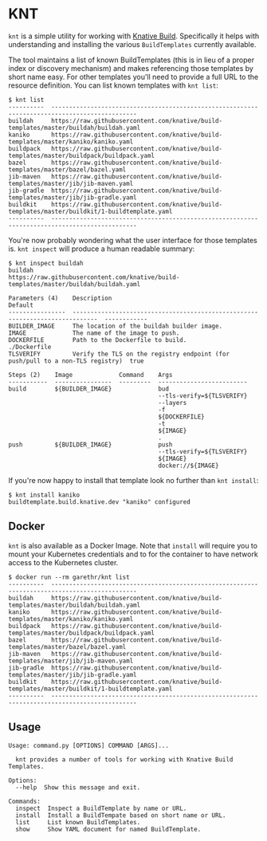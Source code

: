 
# KNT

`knt` is a simple utility for working with [Knative Build](https://github.com/knative/build). Specifically it helps with understanding and installing the various `BuildTemplates` currently available.

The tool maintains a list of known BuildTemplates (this is in lieu of a proper index or discovery mechanism) and makes referencing those templates by short name easy. For other templates you'll need to provide a full URL to the resource definition. You can list known templates with `knt list`:


```console
$ knt list
----------  ----------------------------------------------------------------------------------------------
buildah     https://raw.githubusercontent.com/knative/build-templates/master/buildah/buildah.yaml
kaniko      https://raw.githubusercontent.com/knative/build-templates/master/kaniko/kaniko.yaml
buildpack   https://raw.githubusercontent.com/knative/build-templates/master/buildpack/buildpack.yaml
bazel       https://raw.githubusercontent.com/knative/build-templates/master/bazel/bazel.yaml
jib-maven   https://raw.githubusercontent.com/knative/build-templates/master/jib/jib-maven.yaml
jib-gradle  https://raw.githubusercontent.com/knative/build-templates/master/jib/jib-gradle.yaml
buildkit    https://raw.githubusercontent.com/knative/build-templates/master/buildkit/1-buildtemplate.yaml
----------  ----------------------------------------------------------------------------------------------
```


You're now probably wondering what the user interface for those templates is. `knt inspect` will produce a human readable summary:

```console
$ knt inspect buildah
buildah
https://raw.githubusercontent.com/knative/build-templates/master/buildah/buildah.yaml

Parameters (4)    Description                                                                    Default
----------------  -----------------------------------------------------------------------------  ------------
BUILDER_IMAGE     The location of the buildah builder image.
IMAGE             The name of the image to push.
DOCKERFILE        Path to the Dockerfile to build.                                               ./Dockerfile
TLSVERIFY         Verify the TLS on the registry endpoint (for push/pull to a non-TLS registry)  true

Steps (2)    Image             Command    Args
-----------  ----------------  ---------  -------------------------
build        ${BUILDER_IMAGE}             bud
                                          --tls-verify=${TLSVERIFY}
                                          --layers
                                          -f
                                          ${DOCKERFILE}
                                          -t
                                          ${IMAGE}
                                          .
push         ${BUILDER_IMAGE}             push
                                          --tls-verify=${TLSVERIFY}
                                          ${IMAGE}
                                          docker://${IMAGE}
```

If you're now happy to install that template look no further than `knt install`:

```console
$ knt install kaniko
buildtemplate.build.knative.dev "kaniko" configured
```


## Docker

`knt` is also available as a Docker Image. Note that `install` will require you to mount your Kubernetes credentials and to for the container to have network access to the Kubernetes cluster.

```console
$ docker run --rm garethr/knt list
----------  ----------------------------------------------------------------------------------------------
buildah     https://raw.githubusercontent.com/knative/build-templates/master/buildah/buildah.yaml
kaniko      https://raw.githubusercontent.com/knative/build-templates/master/kaniko/kaniko.yaml
buildpack   https://raw.githubusercontent.com/knative/build-templates/master/buildpack/buildpack.yaml
bazel       https://raw.githubusercontent.com/knative/build-templates/master/bazel/bazel.yaml
jib-maven   https://raw.githubusercontent.com/knative/build-templates/master/jib/jib-maven.yaml
jib-gradle  https://raw.githubusercontent.com/knative/build-templates/master/jib/jib-gradle.yaml
buildkit    https://raw.githubusercontent.com/knative/build-templates/master/buildkit/1-buildtemplate.yaml
----------  ----------------------------------------------------------------------------------------------
```


## Usage

```console
Usage: command.py [OPTIONS] COMMAND [ARGS]...

  knt provides a number of tools for working with Knative Build Templates.

Options:
  --help  Show this message and exit.

Commands:
  inspect  Inspect a BuildTemplate by name or URL.
  install  Install a BuildTempate based on short name or URL.
  list     List known BuildTemplates.
  show     Show YAML document for named BuildTemplate.
```
